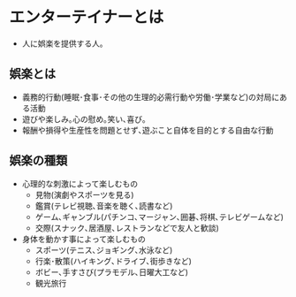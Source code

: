 # エンターテイナーとは

- 人に娯楽を提供する人｡

## 娯楽とは

- 義務的行動(睡眠･食事･その他の生理的必需行動や労働･学業など)の対局にある活動
- 遊びや楽しみ｡心の慰め｡笑い､喜び｡
- 報酬や損得や生産性を問題とせず､遊ぶこと自体を目的とする自由な行動

## 娯楽の種類

- 心理的な刺激によって楽しむもの
  - 見物(演劇やスポーツを見る)
  - 鑑賞(テレビ視聴､音楽を聴く､読書など)
  - ゲーム､ギャンブル(パチンコ､マージャン､囲碁､将棋､テレビゲームなど)
  - 交際(スナック､居酒屋､レストランなどで友人と歓談)
- 身体を動かす事によって楽しむもの
  - スポーツ(テニス､ジョギング､水泳など)
  - 行楽･散策(ハイキング､ドライブ､街歩きなど)
  - ボビー､手すさび(プラモデル､日曜大工など)
  - 観光旅行
